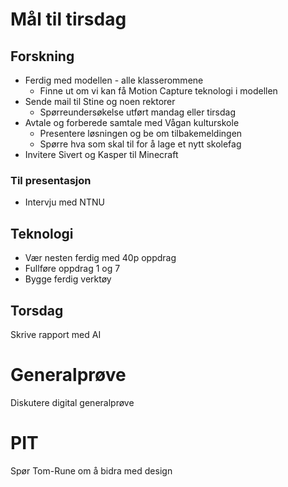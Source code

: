 # Mål til tirsdag

## Forskning
- Ferdig med modellen - alle klasserommene
  - Finne ut om vi kan få Motion Capture teknologi i modellen 
- Sende mail til Stine og noen rektorer
  - Spørreundersøkelse utført mandag eller tirsdag 
- Avtale og forberede samtale med Vågan kulturskole
  - Presentere løsningen og be om tilbakemeldingen
  - Spørre hva som skal til for å lage et nytt skolefag   
- Invitere Sivert og Kasper til Minecraft
### Til presentasjon
- Intervju med NTNU
  
## Teknologi
- Vær nesten ferdig med 40p oppdrag
- Fullføre oppdrag 1 og 7
- Bygge ferdig verktøy

## Torsdag
Skrive rapport med AI

# Generalprøve
Diskutere digital generalprøve

# PIT
Spør Tom-Rune om å bidra med design
